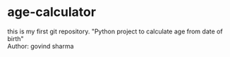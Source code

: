 # age-calculator
this is my first git repository.
"Python project to calculate age from date of birth"
<br>
Author: govind sharma
